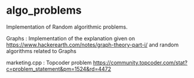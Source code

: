 algo_problems
=============

Implementation of Random algorithmic problems.

Graphs : Implementation of the explanation given on https://www.hackerearth.com/notes/graph-theory-part-i/ and random algorithms related to Graphs

marketing.cpp : Topcoder problem https://community.topcoder.com/stat?c=problem_statement&pm=1524&rd=4472
